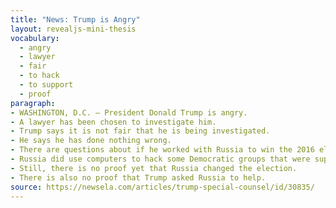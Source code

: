 ```yaml
---
title: "News: Trump is Angry"
layout: revealjs-mini-thesis
vocabulary:
  - angry
  - lawyer
  - fair
  - to hack
  - to support
  - proof
paragraph:
- WASHINGTON, D.C. — President Donald Trump is angry. 
- A lawyer has been chosen to investigate him.
- Trump says it is not fair that he is being investigated. 
- He says he has done nothing wrong.
- There are questions about if he worked with Russia to win the 2016 election.
- Russia did use computers to hack some Democratic groups that were supporting Hillary Clinton.
- Still, there is no proof yet that Russia changed the election. 
- There is also no proof that Trump asked Russia to help.
source: https://newsela.com/articles/trump-special-counsel/id/30835/
---
```

